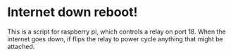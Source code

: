 # Internet down reboot!

This is a script for raspberry pi, which controls a relay on port 18. When the internet goes down, if flips the relay to
power cycle anything that might be attached.